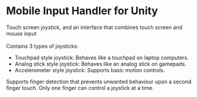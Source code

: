 # Mobile Input Handler for Unity
Touch screen joystick, and an interface that combines touch screen and mouse input<br><br>
Contains 3 types of joysticks:
- Touchpad style joystick: Behaves like a touchpad on laptop computers.
- Analog stick style joystick: Behaves like an analog stick on gamepads.
- Accelerometer style joystick: Supports basic motion controls.

Supports finger detection that prevents unwanted behaviour upon a second finger touch. Only one finger can control a joystick at a time.
